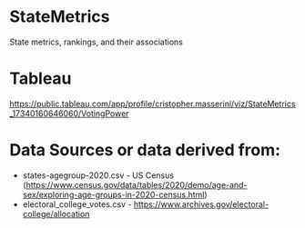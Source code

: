 # StateMetrics
State metrics, rankings, and their associations 

# Tableau
https://public.tableau.com/app/profile/cristopher.masserini/viz/StateMetrics_17340160646060/VotingPower

# Data Sources or data derived from:
- states-agegroup-2020.csv - US Census (https://www.census.gov/data/tables/2020/demo/age-and-sex/exploring-age-groups-in-2020-census.html)
- electoral_college_votes.csv - https://www.archives.gov/electoral-college/allocation
